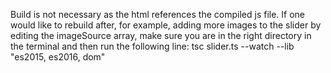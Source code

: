 Build is not necessary as the html references the compiled js file. If one would like to rebuild after, for example, adding more images to the slider by editing the imageSource array, make sure you are in the right directory in the terminal and then run the following line: tsc slider.ts --watch --lib "es2015, es2016, dom"
